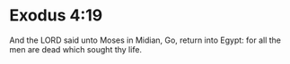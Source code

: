 # Exodus 4:19

And the LORD said unto Moses in Midian, Go, return into Egypt: for all the men are dead which sought thy life.